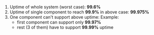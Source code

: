 1. Uptime of whole system (worst case):
    **99.6%**
2. Uptime of single component to reach **99.9%** in above case:
   **99.975%**
3. One component can't support above uptime:
   Example: 
   * first component can support only **99.97%**
   * rest (3 of them) have to support **99.99%** uptime